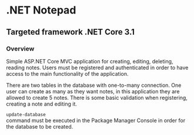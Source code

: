 # .NET Notepad
## Targeted framework .NET Core 3.1

### Overview

Simple ASP.NET Core MVC application for creating, editing, deleting, reading notes. Users must be registered and authenticated in order to have access to the main functionality of the application.

There are two tables in the database with one-to-many connection. One user can create as many as they want notes, in this application they are allowed to create 5 notes.
There is some basic validation when registering, creating a note and editing it.

```update-database``` <br/> command must be executed in the Package Manager Console in order for the database to be created.
